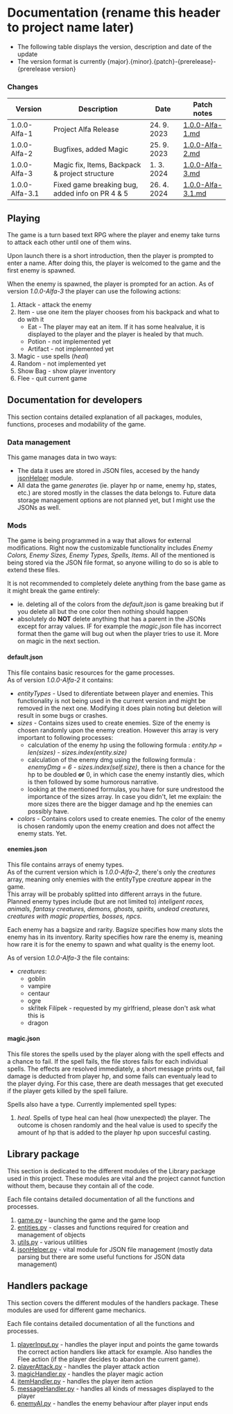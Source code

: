 # Documentation (rename this header to project name later)
 - The following table displays the version, description and date of the update
 - The version format is currently {major}.{minor}.{patch}-{prerelease}-{prerelease version}

### Changes

   Version      |      Description                                  |     Date    |                   Patch notes                       |
----------------|---------------------------------------------------|-------------|-----------------------------------------------------|
 1.0.0-Alfa-1   | Project Alfa Release                              | 24. 9. 2023 | [1.0.0-Alfa-1.md](./patchNotes/1.0.0-Alfa-1.md)     |
 1.0.0-Alfa-2   | Bugfixes, added Magic                             | 25. 9. 2023 | [1.0.0-Alfa-2.md](./patchNotes/1.0.0-Alfa-2.md)     |
 1.0.0-Alfa-3   | Magic fix, Items, Backpack & project structure    |  1. 3. 2024 | [1.0.0-Alfa-3.md](./patchNotes/1.0.0-Alfa-3.md)     |
 1.0.0-Alfa-3.1 | Fixed game breaking bug, added info on PR 4 & 5   | 26. 4. 2024 | [1.0.0-Alfa-3.1.md](./patchNotes/1.0.0-Alfa-3.1.md) |

## Playing

The game is a turn based text RPG where the player and enemy take turns to attack each other until one of them wins.

Upon launch there is a short introduction, then the player is prompted to enter a name. After doing this, the player is welcomed to the game and the first enemy is spawned.

When the enemy is spawned, the player is prompted for an action. As of version *1.0.0-Alfa-3* the player can use the following actions:

1. Attack - attack the enemy
1. Item - use one item the player chooses from his backpack and what to do with it
   - Eat - The player may eat an item. If it has some healvalue, it is displayed to the player and the player is healed by that much.
   - Potion - not implemented yet
   - Artifact - not implemented yet
1. Magic - use spells (*heal*)
1. Random - not implemented yet
1. Show Bag - show player inventory
1. Flee - quit current game

## Documentation for developers

This section contains detailed explanation of all packages, modules, functions, proceses and modability of the game.

### Data management

This game manages data in two ways:
 - The data it uses are stored in JSON files, accesed by the handy [jsonHelper](./Modules/jsonHelper.md) module.
 - All data the game *generates* (ie. player hp or name, enemy hp, states, etc.) are stored mostly in the classes the data belongs to. Future data storage management options are not planned yet, but I might use the JSONs as well.

### Mods

The game is being programmed in a way that allows for external modifications. Right now the customizable functionality includes *Enemy Colors, Enemy Sizes, Enemy Types, Spells, Items*. All of the mentioned is being stored via the JSON file format, so anyone willing to do so is able to extend these files.

It is not recommended to completely delete anything from the base game as it might break the game entirely:
 - ie. deleting all of the colors from the *default.json* is game breaking but if you delete all but the one color then nothing should happen
 - absolutely do **NOT** delete anything that has a parent in the JSONs except for array values. IF for example the *magic.json* file has incorrect format then the game will bug out when the player tries to use it. More on magic in the next section.

#### default.json

This file contains basic resources for the game processes.\
As of version *1.0.0-Alfa-2* it contains:
 - *entityTypes* - Used to diferentiate between player and enemies. This functionality is not being used in the current version and might be removed in the next one. Modifying it does plain noting but deletion will result in some bugs or crashes.
 - *sizes* - Contains sizes used to create enemies. Size of the enemy is chosen randomly upon the enemy creation. However this array is very important to following processes:
    - calculation of the enemy hp using the following formula : *entity.hp = len(sizes) - sizes.index(entity.size)*
    - calculation of the enemy dmg using the following formula : *enemyDmg = 6 - sizes.index(self.size)*, there is then a chance for the hp to be doubled **or** 0, in which case the enemy instantly dies, which is then followed by some humorous narrative.
    - looking at the mentioned formulas, you have for sure undrestood the importance of the sizes array. In case you didn't, let me explain: the more sizes there are the bigger damage and hp the enemies can possibly have.
 - *colors* - Contains colors used to create enemies. The color of the enemy is chosen randomly upon the enemy creation and does not affect the enemy stats. Yet.

#### enemies.json

This file contains arrays of enemy types.\
As of the current version which is *1.0.0-Alfa-2*, there's only the *creatures* array, meaning only enemies with the entityType *creature* appear in the game.\
This array will be probably splitted into different arrays in the future. Planned enemy types include (but are not limited to) *inteligent races, animals, fantasy creatures, demons, ghosts, spirits, undead creatures, creatures with magic properties, bosses, npcs*.

Each enemy has a bagsize and rarity. Bagsize specifies how many slots the enemy has in its inventory. Rarity specifies how rare the enemy is, meaning how rare it is for the enemy to spawn and what quality is the enemy loot.

As of version *1.0.0-Alfa-3* the file contains:
   - *creatures*:
      - goblin
      - vampire
      - centaur
      - ogre
      - skřítek Filípek - requested by my girlfriend, please don't ask what this is
      - dragon

#### magic.json

This file stores the spells used by the player along with the spell effects and a chance to fail. If the spell fails, the file stores fails for each individual spells. The effects are resolved immediately, a short message prints out, fail  damage is deducted from player hp, and some fails can eventualy lead to the player dying. For this case, there are death messages that get executed if the player gets killed by the spell failure.

Spells also have a type. Currently implemented spell types:
1. *heal*. Spells of type heal can heal (how unexpected) the player. The outcome is chosen randomly and the heal value is used to specify the amount of hp that is added to the player hp upon succesful casting.

## Library package

This section is dedicated to the different modules of the Library package used in this project. These modules are vital and the project cannot function without them, because they contain all of the code.

Each file contains detailed documentation of all the functions and processes.

1. [game.py](./Modules/game.md) - launching the game and the game loop
1. [entities.py](./Modules/entities.md) - classes and functions required for creation and management of objects
1. [utils.py](./Modules/utils.md) - various utilities
1. [jsonHelper.py](./Modules/jsonHelper.md) - vital module for JSON file management (mostly data parsing but there are some useful functions for JSON data management)

## Handlers package

This section covers the different modules of the handlers package. These modules are used for different game mechanics.

Each file contains detailed documentation of all the functions and processes.

1. [playerInput.py](./Modules/handlers/playerInput.md) - handles the player input and points the game towards the correct action handlers like attack for example. Also handles the Flee action (if the player decides to abandon the current game).
1. [playerAttack.py](./Modules/handlers/playerAttack.md) - handles the player attack action
1. [magicHandler.py](./Modules/handlers/magicHandler.md) - handles the player magic action
1. [itemHandler.py](./Modules/handlers/itemHandler.md) - handles the player item action
1. [messageHandler.py](./Modules/handlers/messageHandler.md) - handles all kinds of messages displayed to the player
1. [enemyAI.py](./Modules/handlers/enemyAI.md) - handles the enemy behaviour after player input ends